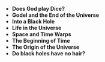 
<ul>
                                <li><b><a target="_blank" href="https://github.com/manjunath5496/Hawking-Lectures/blob/master/hl(1).pdf" style="text-decoration:none;">Does God play Dice? </a></b></li>
  
<li><b><a target="_blank" href="https://github.com/manjunath5496/Hawking-Lectures/blob/master/hl(2).pdf" style="text-decoration:none;">Godel and the End of the Universe </a></b></li>  
  
<li><b><a target="_blank" href="https://github.com/manjunath5496/Hawking-Lectures/blob/master/hl(3).pdf" style="text-decoration:none;">Into a Black Hole</a></b></li>
                               
 <li><b><a target="_blank" href="https://github.com/manjunath5496/Hawking-Lectures/blob/master/hl(4).pdf" style="text-decoration:none;">Life in the Universe</a></b></li>                              
<li><b><a target="_blank" href="https://github.com/manjunath5496/Hawking-Lectures/blob/master/hl(5).pdf" style="text-decoration:none;">Space and Time Warps</a></b></li>
                                <li><b><a target="_blank" href="https://github.com/manjunath5496/Hawking-Lectures/blob/master/hl(6).pdf" style="text-decoration:none;">The Beginning of Time </a></b></li>
                <li><b><a target="_blank" href="https://github.com/manjunath5496/Hawking-Lectures/blob/master/hl(7).pdf" style="text-decoration:none;">The Origin of the Universe </a></b></li>                                
                                
<li><b><a target="_blank" href="https://github.com/manjunath5496/Hawking-Lectures/blob/master/hl(8).pdf" style="text-decoration:none;">Do black holes have no hair?</a></b></li>


</ul>  
